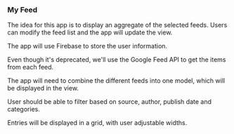 ### My Feed

The idea for this app is to display an aggregate of the selected feeds.  Users can modify the feed list and the app will update the view.

The app will use Firebase to store the user information.

Even though it's deprecated, we'll use the Google Feed API to get the items from each feed.

The app will need to combine the different feeds into one model, which will be displayed in the view.

User should be able to filter based on source, author, publish date and categories.

Entries will be displayed in a grid, with user adjustable widths.